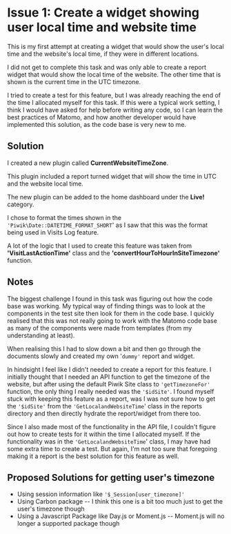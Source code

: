 # Issue 1: Create a widget showing user local time and website time

This is my first attempt at creating a widget that would show the user's local time and the website's local time, if they were in different locations.

I did not get to complete this task and was only able to create a report widget that would show the local time of the website. The other time that is shown is the current time in the UTC timezone.

I tried to create a test for this feature, but I was already reaching the end of the time I allocated myself for this task. If this were a typical work setting, I think I would have asked for help before writing any code, so I can learn the best practices of Matomo, and how another developer would have implemented this solution, as the code base is very new to me.

## Solution

I created a new plugin called **CurrentWebsiteTimeZone**.

This plugin included a report turned widget that will show the time in UTC and the website local time.

The new plugin can be added to the home dashboard under the **Live!** category.

I chose to format the times shown in the `'Piwik\Date::DATETIME_FORMAT_SHORT`' as I saw that this was the format being used in Visits Log feature.

A lot of the logic that I used to create this feature was taken from **'VisitLastActionTime'** class and the **'convertHourToHourInSiteTimezone'** function.

## Notes

The biggest challenge I found in this task was figuring out how the code base was working. My typical way of finding things was to look at the components in the test site then look for them in the code base. I quickly realised that this was not really going to work with the Matomo code base as many of the components were made from templates (from my understanding at least).

When realising this I had to slow down a bit and then go through the documents slowly and created my own '`dummy'` report and widget.

In hindsight I feel like I didn't needed to create a report for this feature. I initially thought that I needed an API function to get the timezone of the website, but after using the default Piwik Site class to `'getTimezoneFor'` function, the only thing I really needed was the `'$idSite'`. I found myself stuck with keeping this feature as a report, was I was not sure how to get the `'$idSite'` from the `'GetLocalandWebsiteTime`' class in the reports directory and then directly hydrate the report/widget from there too.

Since I also made most of the functionality in the API file, I couldn't figure out how to create tests for it within the time I allocated myself. If the functionality was in the `'GetLocalandWebsiteTime`' class, I may have had some extra time to create a test. But again, I'm not too sure that foregoing making it a report is the best solution for this feature as well.

## Proposed Solutions for getting user's timezone

- Using session information like `'$_Session[user_timezone]'`
- Using Carbon package
-- I think this one is a bit too much just to get the user's timezone though
- Using a Javascript Package like Day.js or Moment.js
-- Moment.js will no longer a supported package though
